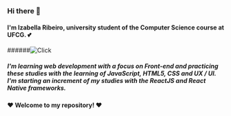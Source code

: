 ### Hi there 👋

#### I'm Izabella Ribeiro, university student of the Computer Science course at UFCG. :two_hearts:

######![Click](https://pa1.narvii.com/6495/7f60500f461f16ac44d132ac293e5a6caa937726_hq.gif)

##### I'm learning web development with a focus on Front-end and practicing these studies with the learning of JavaScript, HTML5, CSS and UX / UI. I'm starting an increment of my studies with the ReactJS and React Native frameworks. 

#### :heart: Welcome to my repository! :heart: 



